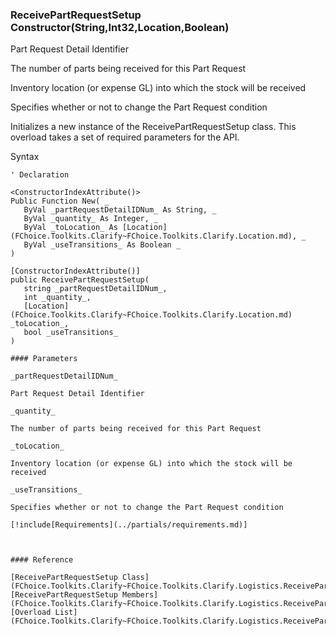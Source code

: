 ﻿### ReceivePartRequestSetup Constructor(String,Int32,Location,Boolean)

Part Request Detail Identifier

The number of parts being received for this Part Request

Inventory location (or expense GL) into which the stock will be received

Specifies whether or not to change the Part Request condition

Initializes a new instance of the ReceivePartRequestSetup class. This overload takes a set of required parameters for the API.

Syntax

```vbnet
' Declaration

<ConstructorIndexAttribute()>
Public Function New( _
   ByVal _partRequestDetailIDNum_ As String, _
   ByVal _quantity_ As Integer, _
   ByVal _toLocation_ As [Location](FChoice.Toolkits.Clarify~FChoice.Toolkits.Clarify.Location.md), _
   ByVal _useTransitions_ As Boolean _
)

[ConstructorIndexAttribute()]
public ReceivePartRequestSetup( 
   string _partRequestDetailIDNum_,
   int _quantity_,
   [Location](FChoice.Toolkits.Clarify~FChoice.Toolkits.Clarify.Location.md) _toLocation_,
   bool _useTransitions_
)

#### Parameters

_partRequestDetailIDNum_

Part Request Detail Identifier

_quantity_

The number of parts being received for this Part Request

_toLocation_

Inventory location (or expense GL) into which the stock will be received

_useTransitions_

Specifies whether or not to change the Part Request condition

[!include[Requirements](../partials/requirements.md)]



#### Reference

[ReceivePartRequestSetup Class](FChoice.Toolkits.Clarify~FChoice.Toolkits.Clarify.Logistics.ReceivePartRequestSetup.md)  
[ReceivePartRequestSetup Members](FChoice.Toolkits.Clarify~FChoice.Toolkits.Clarify.Logistics.ReceivePartRequestSetup_members.md)  
[Overload List](FChoice.Toolkits.Clarify~FChoice.Toolkits.Clarify.Logistics.ReceivePartRequestSetup~_ctor.md)